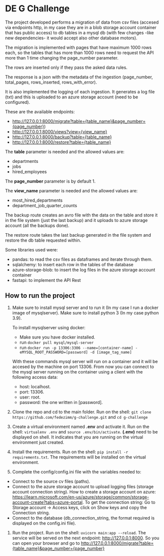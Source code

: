 # DE G Challenge

The project developed performs a migration of data from csv files (accesed via endpoints http, in my case they are in a blob storage account container that has public access)
to db tables in a mysql db (with few changes -like new dependencies- it would accept also other database motors).

The migration is implemented with pages that have maximum 1000 rows each, so the tables that has more than 1000 rows need to request the API more than 1 time changing the page_number parameter.

The rows are inserted only if they pass the asked data rules.

The response is a json with the metadata of the ingestion (page_number, total_pages, rows_inserted, rows_with_error).

It is also implemented the logging of each ingestion. It generates a log file (txt) and this is uploaded to an azure storage account (need to be configured).

These are the available endpoints: 
* http://127.0.0.1:8000/migrate?table={table_name}&page_number={page_number})
* http://127.0.0.1:8000/views?view={view_name}
* http://127.0.0.1:8000/backup?table={table_name}
* http://127.0.0.1:8000/restore?table={table_name}

The **table** parameter is needed and the allowed values are:
* departments
* jobs
* hired_employees

The **page_number** parameter is by default 1.

The **view_name** parameter is needed and the allowed values are:
* most_hired_departments
* department_job_quarter_counts

The backup route creates an avro file with the data on the table and store it in the file system (just the last backup) and it uploads to azure storage account (all the backups done).

The restore route takes the last backup generated in the file system and restore the db table requested within.

Some libraries used were:
* pandas: to read the csv files as dataframes and iterate through them.
* sqlalchemy: to insert each row in the tables of the database
* azure-storage-blob: to insert the log files in the azure storage account container
* fastapi: to implement the API Rest

## How to run the project

1. Make sure to install mysql server and to run it (In my case I run a docker image of mysqlserver). Make sure to install python 3 (In my case python 3.9).

    To install mysqlserver using docker:
    * Make sure you have docker installed.
    * run ```docker pull mysql/mysql-server```
    * run ```docker run -p 13306:3306 --name=[container-name] -eMYSQL_ROOT_PASSWORD=[password] -d [image_tag_name]```

    With these commands mysql server will run on a container and it will be accesed by the machine on port 13306. From now you can connect to the mysql server running on the container using a client with the following access data:
    * host: localhost.
    * port: 13306.
    * user: root.
    * password: the one written in [password].


2. Clone the repo and cd to the main folder. Run on the shell:
```git clone https://github.com/fedezimm/g-challenge.git``` and
```cd g-challenge```
3. Create a virtual environment named **.env** and activate it. Run on the shell:
```virtualenv .env``` and ```source .env/bin/activate```. **(.env)** need to be displayed on shell. It indicates that you are running on the virtual environment just created.

4. Install the requirements. Run on the shell:
```pip install -r requirements.txt```. The requirements will be installed on the virtual environment.

5. Complete the config/config.ini file with the variables needed to:
* Connect to the source cv files (paths).
* Connect to the azure storage account to upload logging files (storage account connection string). How to create a storage account on azure: https://learn.microsoft.com/en-us/azure/storage/common/storage-account-create?tabs=azure-portal. To get the connection string: Go to Storage account -> Access keys, click on Show keys and copy the Connection string.
* Connect to the database (db_connection_string, the format required is displayed on the config.ini file).

1. Run the project. Run on the shell:
```uvicorn main:app --reload```. The service will be served on the next endpoint: http://127.0.0.1:8000. 
So you can open your browser and go to http://127.0.0.1:8000/migrate?table={table_name}&page_number={page_number}
